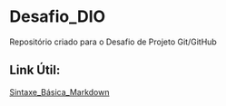 # Desafio_DIO
Repositório criado para o Desafio de Projeto Git/GitHub

## Link Útil:
[Sintaxe_Básica_Markdown](https://www.markdownguide.org/basic-syntax/)
